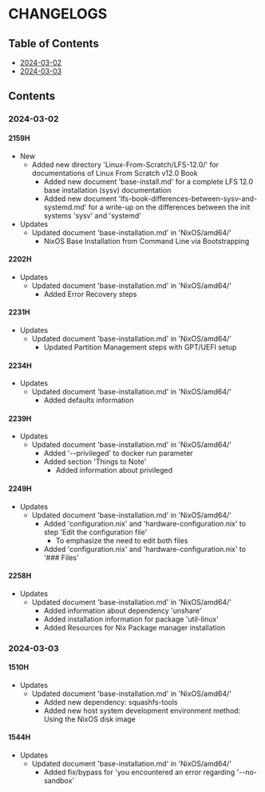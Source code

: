 # CHANGELOGS

## Table of Contents
+ [2024-03-02](#2024-03-02)
+ [2024-03-03](#2024-03-03)

## Contents
### 2024-03-02
#### 2159H
- New
    - Added new directory 'Linux-From-Scratch/LFS-12.0/' for documentations of Linux From Scratch v12.0 Book
        - Added new document 'base-install.md' for a complete LFS 12.0 base installation (sysv) documentation
        - Added new document 'lfs-book-differences-between-sysv-and-systemd.md' for a write-up on the differences between the init systems 'sysv' and 'systemd'
- Updates
    - Updated document 'base-installation.md' in 'NixOS/amd64/'
        + NixOS Base Installation from Command Line via Bootstrapping

#### 2202H
- Updates
    - Updated document 'base-installation.md' in 'NixOS/amd64/'
        + Added Error Recovery steps

#### 2231H
- Updates
    - Updated document 'base-installation.md' in 'NixOS/amd64/'
        + Updated Partition Management steps with GPT/UEFI setup

#### 2234H
- Updates
    - Updated document 'base-installation.md' in 'NixOS/amd64/'
        + Added defaults information

#### 2239H
- Updates
    - Updated document 'base-installation.md' in 'NixOS/amd64/'
        - Added '--privileged' to docker run parameter
        - Added section 'Things to Note'
            + Added information about privileged
#### 2249H
- Updates
    - Updated document 'base-installation.md' in 'NixOS/amd64/'
        - Added 'configuration.nix' and 'hardware-configuration.nix' to step 'Edit the configuration file' 
            + To emphasize the need to edit both files
        - Added 'configuration.nix' and 'hardware-configuration.nix' to '### Files'

#### 2258H
- Updates
    - Updated document 'base-installation.md' in 'NixOS/amd64/'
        + Added information about dependency 'unshare'
        + Added installation information for package 'util-linux'
        + Added Resources for Nix Package manager installation

### 2024-03-03
#### 1510H
- Updates
    - Updated document 'base-installation.md' in 'NixOS/amd64/'
        + Added new dependency: squashfs-tools
        + Added new host system development environment method: Using the NixOS disk image

#### 1544H
- Updates
    - Updated document 'base-installation.md' in 'NixOS/amd64/' 
        + Added fix/bypass for 'you encountered an error regarding '--no-sandbox'

